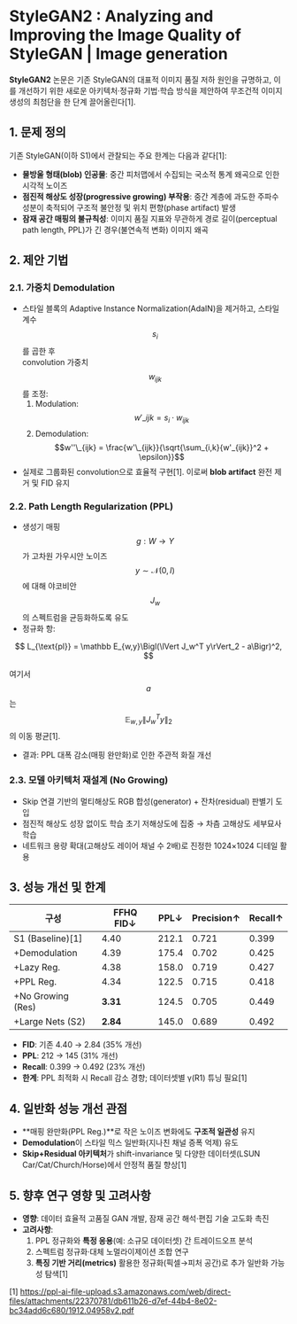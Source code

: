 # StyleGAN2 : Analyzing and Improving the Image Quality of StyleGAN | Image generation

**StyleGAN2** 논문은 기존 StyleGAN의 대표적 이미지 품질 저하 원인을 규명하고, 이를 개선하기 위한 새로운 아키텍처·정규화 기법·학습 방식을 제안하여 무조건적 이미지 생성의 최첨단을 한 단계 끌어올린다[1].

## 1. 문제 정의
기존 StyleGAN(이하 S1)에서 관찰되는 주요 한계는 다음과 같다[1]:
- **물방울 형태(blob) 인공물**: 중간 피처맵에서 수집되는 국소적 통계 왜곡으로 인한 시각적 노이즈  
- **점진적 해상도 성장(progressive growing) 부작용**: 중간 계층에 과도한 주파수 성분이 축적되어 구조적 불안정 및 위치 편향(phase artifact) 발생  
- **잠재 공간 매핑의 불규칙성**: 이미지 품질 지표와 무관하게 경로 길이(perceptual path length, PPL)가 긴 경우(불연속적 변화) 이미지 왜곡  

## 2. 제안 기법
### 2.1. 가중치 **Demodulation**
- 스타일 블록의 Adaptive Instance Normalization(AdaIN)을 제거하고, 스타일 계수 $$s_i$$를 곱한 후  
  convolution 가중치 $$w_{ijk}$$를 조정:  
  1) Modulation: $$w'\_{ijk} = s_i \cdot w_{ijk}$$  
  2) Demodulation: $$w''\_{ijk} = \frac{w'\_{ijk}}{\sqrt{\sum_{i,k}{w'_{ijk}}^2 + \epsilon}}$$  
- 실제로 그룹화된 convolution으로 효율적 구현[1]. 이로써 **blob artifact** 완전 제거 및 FID 유지

### 2.2. **Path Length Regularization (PPL)**
- 생성기 매핑 $$g: W\to Y$$가 고차원 가우시안 노이즈 $$y\sim\mathcal N(0,I)$$에 대해 야코비안 $$J_w$$의 스펙트럼을 균등화하도록 유도  
- 정규화 항:

$$
    L_{\text{pl}} = \mathbb E_{w,y}\Bigl(\lVert J_w^T y\rVert_2 - a\Bigr)^2,
$$

  여기서 $$a$$는 $$\mathbb E_{w,y}\lVert J_w^T y\rVert_2$$의 이동 평균[1].  
- 결과: PPL 대폭 감소(매핑 완만화)로 인한 주관적 화질 개선

### 2.3. **모델 아키텍처 재설계 (No Growing)**
- Skip 연결 기반의 멀티해상도 RGB 합성(generator) + 잔차(residual) 판별기 도입  
- 점진적 해상도 성장 없이도 학습 초기 저해상도에 집중 → 차츰 고해상도 세부묘사 학습  
- 네트워크 용량 확대(고해상도 레이어 채널 수 2배)로 진정한 1024×1024 디테일 활용  

## 3. 성능 개선 및 한계
| 구성          | FFHQ FID↓ | PPL↓  | Precision↑ | Recall↑ |
|--------------|-----------|-------|------------|---------|
| S1 (Baseline)[1]    | 4.40      | 212.1 | 0.721      | 0.399   |
| +Demodulation      | 4.39      | 175.4 | 0.702      | 0.425   |
| +Lazy Reg.         | 4.38      | 158.0 | 0.719      | 0.427   |
| +PPL Reg.          | 4.34      | 122.5 | 0.715      | 0.418   |
| +No Growing (Res)  | **3.31**  | 124.5 | 0.705      | 0.449   |
| +Large Nets (S2)   | **2.84**  | 145.0 | 0.689      | 0.492   |

- **FID**: 기존 4.40 → 2.84 (35% 개선)  
- **PPL**: 212 → 145 (31% 개선)  
- **Recall**: 0.399 → 0.492 (23% 개선)  
- **한계**: PPL 최적화 시 Recall 감소 경향; 데이터셋별 γ(R1) 튜닝 필요[1]

## 4. 일반화 성능 개선 관점
- **매핑 완만화(PPL Reg.)**로 작은 노이즈 변화에도 **구조적 일관성** 유지  
- **Demodulation**이 스타일 믹스 일반화(지나친 채널 증폭 억제) 유도  
- **Skip+Residual 아키텍처**가 shift-invariance 및 다양한 데이터셋(LSUN Car/Cat/Church/Horse)에서 안정적 품질 향상[1]

## 5. 향후 연구 영향 및 고려사항
- **영향**: 데이터 효율적 고품질 GAN 개발, 잠재 공간 해석·편집 기술 고도화 촉진  
- **고려사항**:  
  1. PPL 정규화와 **특정 응용**(예: 소규모 데이터셋) 간 트레이드오프 분석  
  2. 스펙트럼 정규화·대체 노멀라이제이션 조합 연구  
  3. **특징 기반 거리(metrics)** 활용한 정규화(픽셀→피처 공간)로 추가 일반화 가능성 탐색[1]

[1] https://ppl-ai-file-upload.s3.amazonaws.com/web/direct-files/attachments/22370781/db611b26-d7ef-44b4-8e02-bc34add6c680/1912.04958v2.pdf
